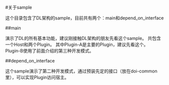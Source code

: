 #关于sample

这个目录包含了DL架构的sample，目前共有两个：main和depend_on_interface

##main

演示了DL的所有基本功能，建议刚接触DL架构的朋友先看这个sample。
共包含一个Host和两个Plugin。
其中Plugin-A是主要的Plugin，建议先看这个。
Plugin-B使用了前面介绍的第三种开发模式。

##depend_on_interface

这个sample演示了第二种开发模式，通过预装先定的接口（放在doi-common里），可以实现Plugin访问宿主。




